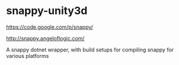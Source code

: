 snappy-unity3d
==============

https://code.google.com/p/snappy/

http://snappy.angeloflogic.com/

A snappy dotnet wrapper, with build setups for compiling snappy for various platforms
